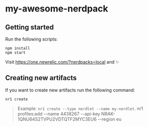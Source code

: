 # my-awesome-nerdpack

## Getting started

Run the following scripts:

```
npm install
npm start
```

Visit https://one.newrelic.com/?nerdpacks=local and :sparkles:

## Creating new artifacts

If you want to create new artifacts run the following command:

```
nr1 create
```

> Example: `nr1 create --type nerdlet --name my-nerdlet`.
nr1 profiles:add --name 4438267 --api-key NRAK-1QNU64S2TVPU2VDTQTF2MYC3EU6 --region eu 